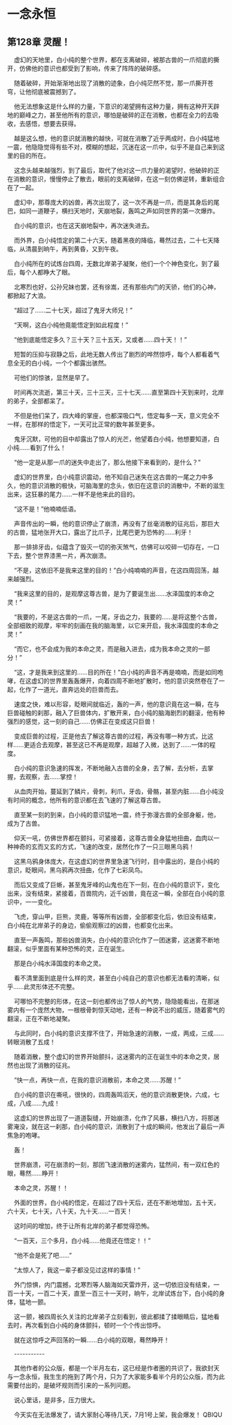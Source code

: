 # 一念永恒 
 ## 第128章 灵醒！
     虚幻的天地里，白小纯的整个世界，都在支离破碎，被那古兽的一爪彻底的撕开，仿佛他的意识也都受到了影响，传来了阵阵的破碎感。

    随着破碎，开始渐渐地出现了消散的迹象，白小纯茫然不觉，那一爪撕开苍穹，让他彻底被震撼到了。

    他无法想象这是什么样的力量，下意识的渴望拥有这种力量，拥有这种开天辟地的巅峰之力，甚至他所有的意识，哪怕是破碎的正在消散，也都在全力的去吸收，去感悟，想要去获得。

    越是这么想，他的意识就消散的越快，可就在消散了近乎两成时，白小纯猛地一震，他隐隐觉得有些不对，模糊的想起，沉迷在这一爪中，似乎不是自己来到这里的目的所在。

    这念头越来越强烈，到了最后，取代了他对这一爪力量的渴望时，他破碎的正在消散的意识，慢慢停止了散去，眼前的支离破碎，在这一刻仿佛逆转，重新组合在了一起。

    虚幻中，那尊庞大的凶兽，再次出现了，这一次不再是一爪，而是其身后的尾巴，如同一道鞭子，横扫天地时，天崩地裂，轰鸣之声如同世界的第一次爆炸。

    白小纯的意识，也在这天崩地裂中，再次迷失进去。

    而外界，白小纯悟定的第二十六天，随着黑夜的降临，蓦然过去，二十七天降临，从清晨到晌午，再到黄昏，又到午夜。

    白小纯所在的试炼台四周，无数北岸弟子凝聚，他们一个个神色变化，到了最后，每个人都睁大了眼。

    北寒烈也好，公孙兄妹也罢，还有徐嵩，还有那些内门的天骄，他们的心神，都掀起了大浪。

    “超过了……二十七天，超过了鬼牙大师兄！”

    “天啊，这白小纯他竟能悟定到如此程度！”

    “他到底能悟定多久？三十天？三十五天，又或者……四十天！！”

    短暂的压抑与寂静之后，此地无数人传出了剧烈的哗然惊呼，每个人都看着气息全无的白小纯，一个个都露出骇然。

    可他们的惊骇，显然是早了。

    时间再次流逝，第三十天，三十三天，三十七天……直至第四十天到来时，北岸的弟子，全部都呆了。

    不但是他们呆了，四大峰的掌座，也都深吸口气，悟定每多一天，意义完全不一样，在那样的悟定下，一天可比正常的数年甚至更多。

    鬼牙沉默，可他的目中却露出了惊人的光芒，他望着白小纯，他想要知道，白小纯……看到了什么！

    “他一定是从那一爪的迷失中走出了，那么他接下来看到的，是什么？”

    虚幻的世界里，白小纯意识震动，他不知自己迷失在这古兽的一尾之力中多久，他的意识消散的极快，可脑海里的念头，依旧在这意识的消散中，不断的滋生出来，这狂暴的尾力……一样不是他来此的目的。

    “这不是！”他喃喃低语。

    声音传出的一瞬，他的意识停止了崩溃，再没有了丝毫消散的征兆后，那巨大的古兽，猛地张开大口，露出了比爪子，比尾巴更为恐怖的……利牙！

    那一排排牙齿，似蕴含了毁灭一切的弥天煞气，仿佛可以咬碎一切存在，一口下去，整个世界漆黑一片，再次崩溃。

    “不是，这依旧不是我来这里的目的！”白小纯喃喃的声音，在这四周回荡，越来越强烈。

    “我来这里的目的，是观摩这尊古兽，是为了要诞生出……水泽国度的本命之灵！”

    “我要的，不是这古兽的一爪，一尾，牙齿之力，我要的……是将这整个古兽，全部细致的观摩，牢牢的刻画在我的脑海里，以它来开启，我水泽国度的本命之灵！”

    “而它，也不会成为我的本命之灵，而是融入进去，成为我本命之灵的一部分！”

    “这，才是我来到这里的……目的所在！”白小纯的声音不再是喃喃，而是如同咆哮，在这虚幻的世界里轰轰爆开，向着四周不断地扩散时，他的意识突然卷在了一起，化作了一道光，直奔远处的巨兽而去。

    速度之快，难以形容，眨眼间就临近，轰的一声，他的意识竟在这一瞬，在与巨兽碰触的刹那，融入了巨兽体内，扩散开来，白小纯的脑海剧烈的翻滚，他有种强烈的感觉，这一刻的自己……仿佛正在变成这只巨兽！

    变成巨兽的过程，正是他去了解这尊古兽的过程，再没有哪一种方式，比这样……更适合去观摩，甚至这已不再是观摩，超越了入微，达到了……一体的程度。

    白小纯的意识急速的挥发，不断地融入古兽的全身，去了解，去分析，去掌握，去观察，去……掌控！

    从血肉开始，蔓延到了鳞片，骨刺，利爪，牙齿，骨骼，甚至内脏……白小纯没有时间的概念，他所有的意识都在去飞速的了解这尊古兽。

    直至某一刻的到来，白小纯的意识猛地一震，终于弥漫古兽的全部身躯，他，成为了古兽。

    仰天一吼，仿佛世界都在颤抖，可紧接着，这尊古兽全身猛地扭曲，血肉以一种神奇的玄而又玄的方式，飞速的改变，居然化作了一只三眼黑乌鸦！

    这黑乌鸦身体庞大，在这虚幻的世界里急速飞行时，目中露出的，是白小纯的意识，眨眼间，黑乌鸦再次扭曲，化作了七彩凤鸟。

    而后又变成了巨蜥，甚至鬼牙峰的山鬼也在下一刻，在白小纯的意识下，变化出来，没有结束，紧接着，百兽院内，近千凶兽，竟在这一瞬，全部在白小纯的意识中，一一变化。

    飞虎，穿山甲，巨熊，灵鹿，等等所有凶兽，全部都变化后，依旧没有结束，白小纯在北岸弟子的身边，偷偷观察过的凶兽，也都变化出来。

    直至一声轰鸣，那些凶兽消失，白小纯的意识化作了一团迷雾，这迷雾不断地翻滚，似乎里面有某种恐怖的灵，正在诞生。

    那是白小纯水泽国度的本命之灵。

    看不清里面到底是什么样的灵，甚至白小纯自己的意识也都无法看的清晰，似乎……此灵形体还不完整。

    可哪怕不完整的形体，在这一刻也都传出了惊人的气势，隐隐能看出，在那迷雾内有一个庞然大物，一根根骨刺惊天动地，还有一种说不出的威压，随着雾气的翻滚，正在不断地凝聚。

    与此同时，白小纯的意识支撑不住了，开始急速的消散，一成，两成，三成……转眼消散了五成！

    随着消散，整个虚幻的世界开始颤抖，这迷雾内的正在诞生中的本命之灵，居然也出现了消散的征兆。

    “快一点，再快一点，在我的意识消散前，本命之灵……苏醒！”

    白小纯的意识在嘶吼，很快的，四周轰鸣滔天，他的意识消散更快，六成，七成，八成……九成！

    这虚幻的世界出现了一道道裂缝，开始崩溃，化作了风暴，横扫八方，将那迷雾淹没，就在这一刹那，白小纯的意识，消散到了十成的瞬间，他发出了最后一声焦急的咆哮。

    轰！

    世界崩溃，可在崩溃的一刻，那团飞速消散的迷雾内，猛然间，有一双红色的眼，蓦然……睁开！

    本命之灵，苏醒！！

    外面的世界，白小纯的悟定，在超过了四十天后，还在不断地增加，五十天，六十天，七十天，八十天，九十天……一百天！

    这时间的增加，终于让所有北岸的弟子都觉得恐怖。

    “一百天，三个多月，白小纯……他竟还在悟定！！”

    “他不会是死了吧……”

    “太惊人了，我这一辈子都没见过这样的事情！”

    外门惊惧，内门震撼，北寒烈等人脑海如天雷炸开，这一切依旧没有结束，一百一十天，一百二十天，直至一百三十一天时，晌午，北岸试炼台下，白小纯的身体，猛地一颤。

    这一颤，被四周长久关注的北岸弟子立刻看到，彼此都揉了揉眼睛后，猛地看去时，再次看到白小纯的身体颤抖，顿时一个个传出惊呼。

    就在这惊呼之声回荡的一瞬……白小纯的双眼，蓦然睁开！

    -----------

    其他作者的公众版，都是一个半月左右，这已经是作者圈的共识了，我欲封天与一念永恒，我生生的拖到了两个月，只为了大家能多看半个月的公众版，而为此需要付出的，是破坏规则而引来的一系列问题。

    说心里话，是非多，压力很大。

    今天实在无法爆发了，请大家耐心等待几天，7月1号上架，我会爆发！ 
QBIQU